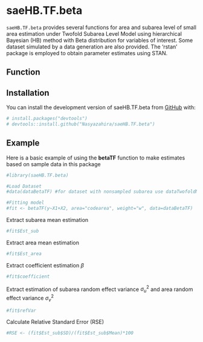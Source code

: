 
<!-- README.md is generated from README.Rmd. Please edit that file -->

# saeHB.TF.beta

<!-- badges: start -->
<!-- badges: end -->

`saeHB.TF.beta` provides several functions for area and subarea level of
small area estimation under Twofold Subarea Level Model using
hierarchical Bayesian (HB) method with Beta distribution for variables
of interest. Some dataset simulated by a data generation are also
provided. The ‘rstan’ package is employed to obtain parameter estimates
using STAN.

## Function

## Installation

You can install the development version of saeHB.TF.beta from
[GitHub](https://github.com/) with:

``` r
# install.packages("devtools")
# devtools::install.github("Nasyazahira/saeHB.TF.beta")
```

## Example

Here is a basic example of using the **betaTF** function to make
estimates based on sample data in this package

``` r
#library(saeHB.TF.beta)

#Load Dataset
#data(dataBetaTF) #for dataset with nonsampled subarea use dataTwofoldNS

#Fitting model
#fit <- betaTF(y~X1+X2, area="codearea", weight="w", data=dataBetaTF)
```

Extract subarea mean estimation

``` r
#fit$Est_sub
```

Extract area mean estimation

``` r
#fit$Est_area
```

Extract coefficient estimation $\beta$

``` r
#fit$coefficient
```

Extract estimation of subarea random effect variance $\sigma^2_u$ and
area random effect variance $\sigma^2_v$

``` r
#fit$refVar
```

Calculate Relative Standard Error (RSE)

``` r
#RSE <- (fit$Est_sub$SD)/(fit$Est_sub$Mean)*100
```
